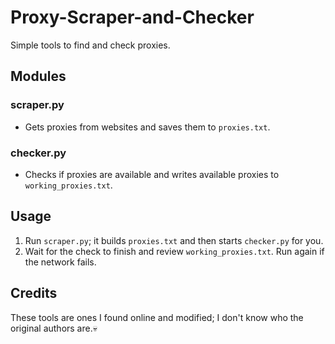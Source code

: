 # Proxy-Scraper-and-Checker

Simple tools to find and check proxies.

## Modules
### scraper.py

- Gets proxies from websites and saves them to `proxies.txt`.
  
### checker.py

- Checks if proxies are available and writes available proxies to `working_proxies.txt`.

## Usage

1. Run `scraper.py`; it builds `proxies.txt` and then starts `checker.py` for you.
2. Wait for the check to finish and review `working_proxies.txt`. Run again if the network fails.

## Credits

These tools are ones I found online and modified; I don't know who the original authors are.💀

